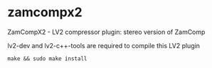zamcompx2
=========

ZamCompX2 - LV2 compressor plugin: stereo version of ZamComp

lv2-dev and lv2-c++-tools are required to compile this LV2 plugin

	make && sudo make install
